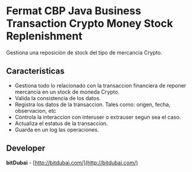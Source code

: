 # Fermat CBP Java Business Transaction Crypto Money Stock Replenishment

Gestiona una reposición de stock del tipo de mercancia Crypto.

## Caracteristicas
* Gestiona todo lo relacionado con la transaccion financiera de reponer mercancia en un stock de moneda Crypto.
* Valida la consistencia de los datos.
* Registra los datos de la transaccion. Tales como: origen, fecha, observacion, etc
* Controla la interaccion con interuser o extrauser segun sea el caso.
* Actualiza el estatus de la transaccion.
* Guarda en un log las operaciones.

## Developer

**bitDubai** - [http://bitdubai.com/](http://bitdubai.com/)
